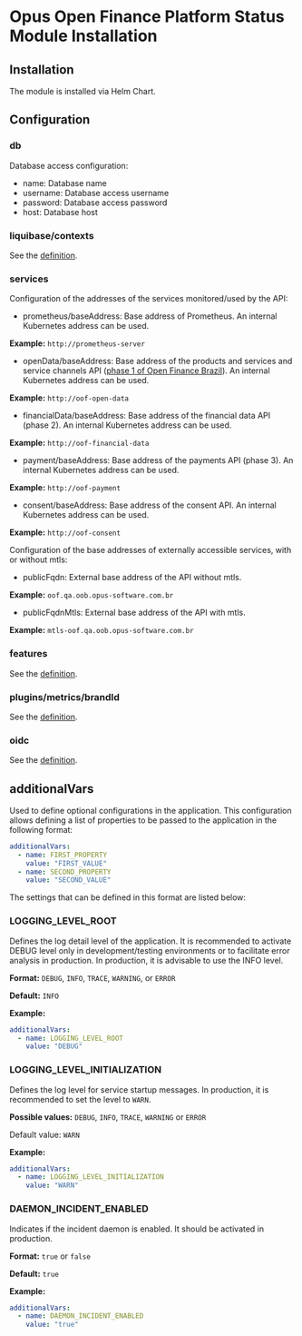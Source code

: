 # Opus Open Finance Platform Status Module Installation

## Installation

The module is installed via Helm Chart.

## Configuration

### db

Database access configuration:

* name: Database name
* username: Database access username
* password: Database access password
* host: Database host

### liquibase/contexts

See the [definition](../shared-definitions.md#liquibase-contexts).

### services

Configuration of the addresses of the services monitored/used by the API:

* prometheus/baseAddress: Base address of Prometheus. An internal Kubernetes address can be used.

**Example:** `http://prometheus-server`

* openData/baseAddress: Base address of the products and services and service channels API ([phase 1 of Open Finance Brazil](https://openfinancebrasil.atlassian.net/wiki/spaces/OF/pages/17367790/Dados+Abertos+-+DA)). An internal Kubernetes address can be used.

**Example:** `http://oof-open-data`

* financialData/baseAddress: Base address of the financial data API (phase 2). An internal Kubernetes address can be used.

**Example:** `http://oof-financial-data`

* payment/baseAddress: Base address of the payments API (phase 3). An internal Kubernetes address can be used.

**Example:** `http://oof-payment`

* consent/baseAddress: Base address of the consent API. An internal Kubernetes address can be used.

**Example:** `http://oof-consent`

Configuration of the base addresses of externally accessible services, with or without mtls:

* publicFqdn: External base address of the API without mtls.

**Example:** `oof.qa.oob.opus-software.com.br`

* publicFqdnMtls: External base address of the API with mtls.

**Example:** `mtls-oof.qa.oob.opus-software.com.br`

### features

See the [definition](../shared-definitions.md#supported-features-of-opus-open-finance).

### plugins/metrics/brandId

See the [definition](../shared-definitions.md#brand-id).

### oidc

See the [definition](../shared-definitions.md#oidc).

## additionalVars

Used to define optional configurations in the application. This configuration allows defining a list of properties to be passed to the application in the following format:

```yaml
additionalVars:
  - name: FIRST_PROPERTY
    value: "FIRST_VALUE"
  - name: SECOND_PROPERTY
    value: "SECOND_VALUE"
```

The settings that can be defined in this format are listed below:

### LOGGING_LEVEL_ROOT

Defines the log detail level of the application. It is recommended to activate DEBUG level only in development/testing environments or to facilitate error analysis in production. In production, it is advisable to use the INFO level.

**Format:** `DEBUG`, `INFO`, `TRACE`, `WARNING`, or `ERROR`

**Default:** `INFO`

**Example:**

```yaml
additionalVars:
  - name: LOGGING_LEVEL_ROOT
    value: "DEBUG"
```

### LOGGING_LEVEL_INITIALIZATION

Defines the log level for service startup messages.
In production, it is recommended to set the level to `WARN`.

**Possible values:** `DEBUG`, `INFO`, `TRACE`, `WARNING` or `ERROR`

Default value: `WARN`

**Example:**

```yaml
additionalVars:
  - name: LOGGING_LEVEL_INITIALIZATION
    value: "WARN"
```

### DAEMON_INCIDENT_ENABLED

Indicates if the incident daemon is enabled. It should be activated in production.

**Format:** `true` or `false`

**Default:** `true`

**Example:**

```yaml
additionalVars:
  - name: DAEMON_INCIDENT_ENABLED
    value: "true"
```
